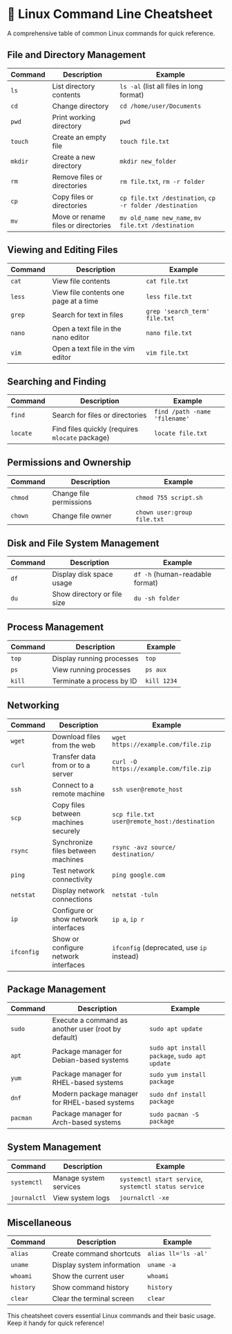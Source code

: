 # 🐧 Linux Command Line Cheatsheet

A comprehensive table of common Linux commands for quick reference.

## File and Directory Management

| **Command**              | **Description**                                               | **Example**                                                   |
|--------------------------|-----------------------------------------------------------|---------------------------------------------------------------|
| `ls`                    | List directory contents                                     | `ls -al` (list all files in long format)                      |
| `cd`                    | Change directory                                           | `cd /home/user/Documents`                                     |
| `pwd`                   | Print working directory                                    | `pwd`                                                         |
| `touch`                 | Create an empty file                                       | `touch file.txt`                                              |
| `mkdir`                 | Create a new directory                                     | `mkdir new_folder`                                            |
| `rm`                    | Remove files or directories                                | `rm file.txt`, `rm -r folder`                                 |
| `cp`                    | Copy files or directories                                  | `cp file.txt /destination`, `cp -r folder /destination`       |
| `mv`                    | Move or rename files or directories                       | `mv old_name new_name`, `mv file.txt /destination`            |

## Viewing and Editing Files

| **Command** | **Description**                       | **Example**                   |
| ----------- | ------------------------------------- | ----------------------------- |
| `cat`       | View file contents                    | `cat file.txt`                |
| `less`      | View file contents one page at a time | `less file.txt`               |
| `grep`      | Search for text in files              | `grep 'search_term' file.txt` |
| `nano`      | Open a text file in the nano editor   | `nano file.txt`               |
| `vim`       | Open a text file in the vim editor    | `vim file.txt`                |

## Searching and Finding

| **Command**              | **Description**                                               | **Example**                                                   |
|--------------------------|-----------------------------------------------------------|---------------------------------------------------------------|
| `find`                  | Search for files or directories                           | `find /path -name 'filename'`                                 |
| `locate`                | Find files quickly (requires `mlocate` package)           | `locate file.txt`                                             |

## Permissions and Ownership

| **Command**              | **Description**                                               | **Example**                                                   |
|--------------------------|-----------------------------------------------------------|---------------------------------------------------------------|
| `chmod`                 | Change file permissions                                    | `chmod 755 script.sh`                                         |
| `chown`                 | Change file owner                                         | `chown user:group file.txt`                                   |

## Disk and File System Management

| **Command**              | **Description**                                               | **Example**                                                   |
|--------------------------|-----------------------------------------------------------|---------------------------------------------------------------|
| `df`                    | Display disk space usage                                   | `df -h` (human-readable format)                               |
| `du`                    | Show directory or file size                                | `du -sh folder`                                               |

## Process Management

| **Command**              | **Description**                                               | **Example**                                                   |
|--------------------------|-----------------------------------------------------------|---------------------------------------------------------------|
| `top`                   | Display running processes                                  | `top`                                                         |
| `ps`                    | View running processes                                     | `ps aux`                                                      |
| `kill`                  | Terminate a process by ID                                  | `kill 1234`                                                   |

## Networking

| **Command**              | **Description**                                               | **Example**                                                   |
|--------------------------|-----------------------------------------------------------|---------------------------------------------------------------|
| `wget`                  | Download files from the web                                | `wget https://example.com/file.zip`                           |
| `curl`                  | Transfer data from or to a server                         | `curl -O https://example.com/file.zip`                        |
| `ssh`                   | Connect to a remote machine                               | `ssh user@remote_host`                                        |
| `scp`                   | Copy files between machines securely                      | `scp file.txt user@remote_host:/destination`                  |
| `rsync`                 | Synchronize files between machines                        | `rsync -avz source/ destination/`                             |
| `ping`                  | Test network connectivity                                 | `ping google.com`                                             |
| `netstat`               | Display network connections                               | `netstat -tuln`                                               |
| `ip`                    | Configure or show network interfaces                      | `ip a`, `ip r`                                                |
| `ifconfig`              | Show or configure network interfaces                      | `ifconfig` (deprecated, use `ip` instead)                     |

## Package Management

| **Command**              | **Description**                                               | **Example**                                                   |
|--------------------------|-----------------------------------------------------------|---------------------------------------------------------------|
| `sudo`                  | Execute a command as another user (root by default)       | `sudo apt update`                                             |
| `apt`                   | Package manager for Debian-based systems                 | `sudo apt install package`, `sudo apt update`                 |
| `yum`                   | Package manager for RHEL-based systems                   | `sudo yum install package`                                    |
| `dnf`                   | Modern package manager for RHEL-based systems            | `sudo dnf install package`                                    |
| `pacman`                | Package manager for Arch-based systems                   | `sudo pacman -S package`                                      |

## System Management

| **Command**              | **Description**                                               | **Example**                                                   |
|--------------------------|-----------------------------------------------------------|---------------------------------------------------------------|
| `systemctl`             | Manage system services                                    | `systemctl start service`, `systemctl status service`         |
| `journalctl`            | View system logs                                          | `journalctl -xe`                                              |

## Miscellaneous

| **Command**              | **Description**                                               | **Example**                                                   |
|--------------------------|-----------------------------------------------------------|---------------------------------------------------------------|
| `alias`                 | Create command shortcuts                                  | `alias ll='ls -al'`                                           |
| `uname`                 | Display system information                                | `uname -a`                                                    |
| `whoami`                | Show the current user                                     | `whoami`                                                      |
| `history`               | Show command history                                      | `history`                                                     |
| `clear`                 | Clear the terminal screen                                 | `clear`                                                       |

This cheatsheet covers essential Linux commands and their basic usage. Keep it handy for quick reference!